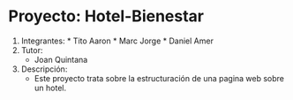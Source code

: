 # Proyecto: Hotel-Bienestar
  1. Integrantes:
    * Tito Aaron
    * Marc Jorge
    * Daniel Amer
 2. Tutor:
    * Joan Quintana
 3. Descripción:
    * Este proyecto trata sobre la estructuración de una pagina web sobre un hotel.
